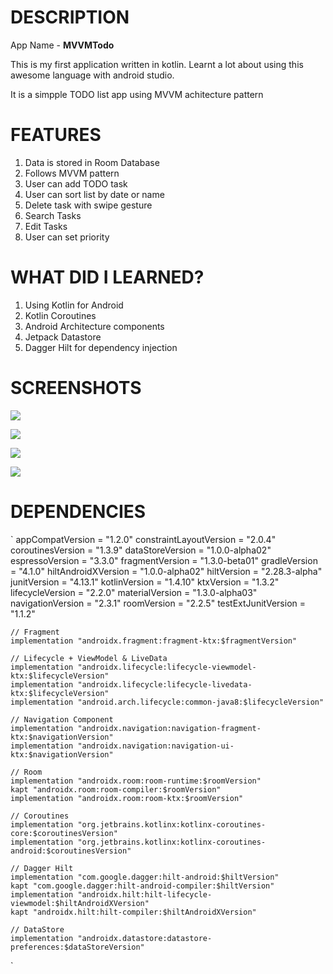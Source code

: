 # DESCRIPTION
 
App Name - **MVVMTodo**

This is my first application written in kotlin.
Learnt a lot about using this awesome language with android studio.

It is a simpple TODO list app using MVVM achitecture pattern

# FEATURES

1. Data is stored in Room Database
2. Follows MVVM pattern
3. User can add TODO task
4. User can sort list by date or name
5. Delete task with swipe gesture
6. Search Tasks
7. Edit Tasks
8. User can set priority

# WHAT DID I LEARNED?

1. Using Kotlin for Android
2. Kotlin Coroutines
3. Android Architecture components
4. Jetpack Datastore
5. Dagger Hilt for dependency injection

# SCREENSHOTS

![](Images/img3.jpg)

![](Images/img2.jpg)

![](Images/img1.jpg)

![](Images/img4.jpg)

# DEPENDENCIES

`
        appCompatVersion = "1.2.0"
        constraintLayoutVersion = "2.0.4"
        coroutinesVersion = "1.3.9"
        dataStoreVersion = "1.0.0-alpha02"
        espressoVersion = "3.3.0"
        fragmentVersion = "1.3.0-beta01"
        gradleVersion = "4.1.0"
        hiltAndroidXVersion = "1.0.0-alpha02"
        hiltVersion = "2.28.3-alpha"
        junitVersion = "4.13.1"
        kotlinVersion = "1.4.10"
        ktxVersion = "1.3.2"
        lifecycleVersion = "2.2.0"
        materialVersion = "1.3.0-alpha03"
        navigationVersion = "2.3.1"
        roomVersion = "2.2.5"
        testExtJunitVersion = "1.1.2"
        
    // Fragment
    implementation "androidx.fragment:fragment-ktx:$fragmentVersion"

    // Lifecycle + ViewModel & LiveData
    implementation "androidx.lifecycle:lifecycle-viewmodel-ktx:$lifecycleVersion"
    implementation "androidx.lifecycle:lifecycle-livedata-ktx:$lifecycleVersion"
    implementation "android.arch.lifecycle:common-java8:$lifecycleVersion"

    // Navigation Component
    implementation "androidx.navigation:navigation-fragment-ktx:$navigationVersion"
    implementation "androidx.navigation:navigation-ui-ktx:$navigationVersion"

    // Room
    implementation "androidx.room:room-runtime:$roomVersion"
    kapt "androidx.room:room-compiler:$roomVersion"
    implementation "androidx.room:room-ktx:$roomVersion"

    // Coroutines
    implementation "org.jetbrains.kotlinx:kotlinx-coroutines-core:$coroutinesVersion"
    implementation "org.jetbrains.kotlinx:kotlinx-coroutines-android:$coroutinesVersion"

    // Dagger Hilt
    implementation "com.google.dagger:hilt-android:$hiltVersion"
    kapt "com.google.dagger:hilt-android-compiler:$hiltVersion"
    implementation "androidx.hilt:hilt-lifecycle-viewmodel:$hiltAndroidXVersion"
    kapt "androidx.hilt:hilt-compiler:$hiltAndroidXVersion"

    // DataStore
    implementation "androidx.datastore:datastore-preferences:$dataStoreVersion"
`
